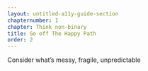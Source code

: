 ```yaml
---
layout: untitled-a11y-guide-section
chapternumber: 1
chapter: Think non-binary
title: Go off The Happy Path
order: 2
---
```


Consider what’s messy, fragile, unpredictable